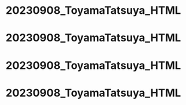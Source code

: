 # 20230908_ToyamaTatsuya_HTML
# 20230908_ToyamaTatsuya_HTML
# 20230908_ToyamaTatsuya_HTML
# 20230908_ToyamaTatsuya_HTML
